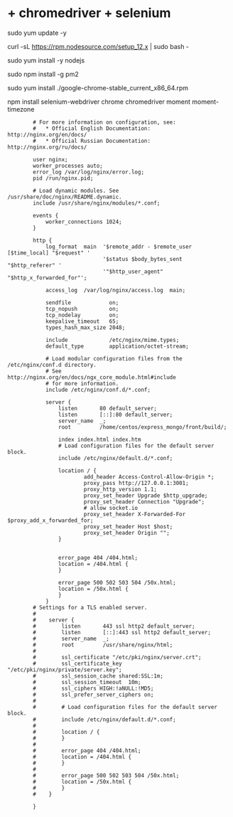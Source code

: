 # + chromedriver + selenium 

sudo yum update -y

curl -sL https://rpm.nodesource.com/setup_12.x | sudo bash -

sudo yum install -y nodejs

sudo npm install -g pm2

sudo yum install ./google-chrome-stable_current_x86_64.rpm

npm install selenium-webdriver chrome chromedriver moment moment-timezone 



            # For more information on configuration, see:
            #   * Official English Documentation: http://nginx.org/en/docs/
            #   * Official Russian Documentation: http://nginx.org/ru/docs/

            user nginx;
            worker_processes auto;
            error_log /var/log/nginx/error.log;
            pid /run/nginx.pid;

            # Load dynamic modules. See /usr/share/doc/nginx/README.dynamic.
            include /usr/share/nginx/modules/*.conf;

            events {
                worker_connections 1024;
            }

            http {
                log_format  main  '$remote_addr - $remote_user [$time_local] "$request" '
                                  '$status $body_bytes_sent "$http_referer" '
                                  '"$http_user_agent" "$http_x_forwarded_for"';

                access_log  /var/log/nginx/access.log  main;

                sendfile            on;
                tcp_nopush          on;
                tcp_nodelay         on;
                keepalive_timeout   65;
                types_hash_max_size 2048;

                include             /etc/nginx/mime.types;
                default_type        application/octet-stream;

                # Load modular configuration files from the /etc/nginx/conf.d directory.
                # See http://nginx.org/en/docs/ngx_core_module.html#include
                # for more information.
                include /etc/nginx/conf.d/*.conf;

                server {
                    listen       80 default_server;
                    listen       [::]:80 default_server;
                    server_name  _;
                    root         /home/centos/express_mongo/front/build/;

                    index index.html index.htm
                    # Load configuration files for the default server block.
                    include /etc/nginx/default.d/*.conf;

                    location / {
                            add_header Access-Control-Allow-Origin *;
                            proxy_pass http://127.0.0.1:3001;
                            proxy_http_version 1.1;
                            proxy_set_header Upgrade $http_upgrade;
                            proxy_set_header Connection "Upgrade";
                            # allow socket.io
                            proxy_set_header X-Forwarded-For $proxy_add_x_forwarded_for;
                            proxy_set_header Host $host;
                            proxy_set_header Origin "";
                    }


                    error_page 404 /404.html;
                    location = /404.html {
                    }

                    error_page 500 502 503 504 /50x.html;
                    location = /50x.html {
                    }
                }
            # Settings for a TLS enabled server.
            #
            #    server {
            #        listen       443 ssl http2 default_server;
            #        listen       [::]:443 ssl http2 default_server;
            #        server_name  _;
            #        root         /usr/share/nginx/html;
            #
            #        ssl_certificate "/etc/pki/nginx/server.crt";
            #        ssl_certificate_key "/etc/pki/nginx/private/server.key";
            #        ssl_session_cache shared:SSL:1m;
            #        ssl_session_timeout  10m;
            #        ssl_ciphers HIGH:!aNULL:!MD5;
            #        ssl_prefer_server_ciphers on;
            #
            #        # Load configuration files for the default server block.
            #        include /etc/nginx/default.d/*.conf;
            #
            #        location / {
            #        }
            #
            #        error_page 404 /404.html;
            #        location = /404.html {
            #        }
            #
            #        error_page 500 502 503 504 /50x.html;
            #        location = /50x.html {
            #        }
            #    }

            }
